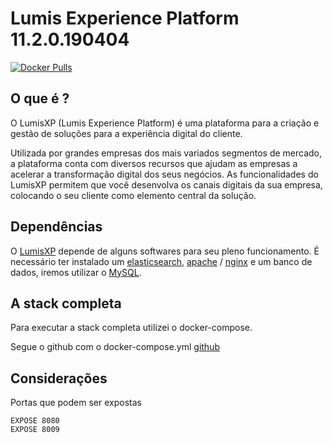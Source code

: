 Lumis Experience Platform 11.2.0.190404
=====================

[![Docker Pulls](https://img.shields.io/docker/pulls/jeduoliveira/lumisportal-stack.svg)](https://cloud.docker.com/u/jeduoliveira/repository/docker/jeduoliveira/lumisportal-stack)

O que é ?
---------

O LumisXP (Lumis Experience Platform) é uma plataforma para a criação e gestão de soluções para a experiência digital do cliente.

Utilizada por grandes empresas dos mais variados segmentos de mercado, a plataforma conta com diversos recursos que ajudam as empresas a acelerar a transformação digital dos seus negócios. As funcionalidades do LumisXP permitem que você desenvolva os canais digitais da sua empresa, colocando o seu cliente como elemento central da solução.

Dependências
------------
O [LumisXP](https://lumisxp.lumis.com.br/) depende de alguns softwares para seu pleno funcionamento. É necessário ter instalado um [elasticsearch](https://www.elastic.co/pt/products/elasticsearch), [apache](https://httpd.apache.org/) / [nginx](https://www.nginx.com/) e um banco de dados, iremos utilizar o [MySQL](https://www.mysql.com/).

A stack completa
----------------
Para executar a stack completa utilizei o docker-compose.

Segue o github com o docker-compose.yml 
[github](https://github.com/jeduoliveira/lumisportal-docker-compose-11.2.0)

Considerações
-------------

Portas que podem ser expostas

    EXPOSE 8080
    EXPOSE 8009